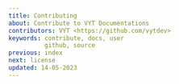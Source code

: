 ```yaml
---
title: Contributing
about: Contribute to VYT Documentations
contributors: VYT <https://github.com/vytdev>
keywords: contribute, docs, user
          github, source
previous: index
next: license
updated: 14-05-2023
---
```


